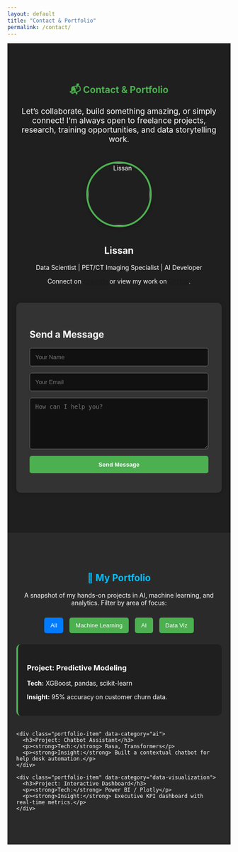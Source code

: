 ```yaml
---
layout: default
title: "Contact & Portfolio"
permalink: /contact/
---
```


<section id="contact" style="background-color: #1f1f1f; color: #fff; padding: 60px 20px;">
  <h1 style="text-align: center; color: #4CAF50;">📬 Contact & Portfolio</h1>
  <p style="max-width: 800px; margin: auto; text-align: center; font-size: 1.1rem;">
    Let’s collaborate, build something amazing, or simply connect! I’m always open to freelance projects, research, training opportunities, and data storytelling work.
  </p>

  <!-- Profile -->
  <div class="profile-section">
    <img src="{{ '/assets/images/lissan-profile.jpg' | relative_url }}" alt="Lissan" class="profile-pic">
    <h2>Lissan</h2>
    <p>Data Scientist | PET/CT Imaging Specialist | AI Developer</p>
    <p>
      Connect on 
      <a href="https://www.linkedin.com/in/lissan-analytic" target="_blank" class="contact-link">LinkedIn</a> or 
      view my work on 
      <a href="https://github.com/DataForSolution" target="_blank" class="contact-link">GitHub</a>.
    </p>
  </div>

  <!-- Contact Form -->
  <div class="contact-form">
    <h2>Send a Message</h2>
    <form action="https://formsubmit.co/kent.sew@gmail.com" method="POST">
      <input type="hidden" name="_captcha" value="false">
      <input type="text" name="name" placeholder="Your Name" required>
      <input type="email" name="email" placeholder="Your Email" required>
      <textarea name="message" placeholder="How can I help you?" rows="6" required></textarea>
      <button type="submit">Send Message</button>
    </form>
  </div>
</section>

<section id="portfolio" style="padding: 60px 20px; background-color: #2a2a2a; color: #fff;">
  <h2 style="text-align: center; color: #00BFFF;">💼 My Portfolio</h2>
  <p style="text-align: center; max-width: 800px; margin: auto;">
    A snapshot of my hands-on projects in AI, machine learning, and analytics. Filter by area of focus:
  </p>

  <div class="portfolio-filters" style="text-align: center; margin: 20px 0;">
    <button class="filter-btn active" onclick="filterPortfolio('all')">All</button>
    <button class="filter-btn" onclick="filterPortfolio('machine-learning')">Machine Learning</button>
    <button class="filter-btn" onclick="filterPortfolio('ai')">AI</button>
    <button class="filter-btn" onclick="filterPortfolio('data-visualization')">Data Viz</button>
  </div>

  <div class="portfolio-grid">
    <div class="portfolio-item" data-category="machine-learning">
      <h3>Project: Predictive Modeling</h3>
      <p><strong>Tech:</strong> XGBoost, pandas, scikit-learn</p>
      <p><strong>Insight:</strong> 95% accuracy on customer churn data.</p>
    </div>

    <div class="portfolio-item" data-category="ai">
      <h3>Project: Chatbot Assistant</h3>
      <p><strong>Tech:</strong> Rasa, Transformers</p>
      <p><strong>Insight:</strong> Built a contextual chatbot for help desk automation.</p>
    </div>

    <div class="portfolio-item" data-category="data-visualization">
      <h3>Project: Interactive Dashboard</h3>
      <p><strong>Tech:</strong> Power BI / Plotly</p>
      <p><strong>Insight:</strong> Executive KPI dashboard with real-time metrics.</p>
    </div>
  </div>
</section>

<script>
function filterPortfolio(category) {
  const items = document.querySelectorAll(".portfolio-item");
  items.forEach(item => {
    const match = category === "all" || item.dataset.category === category;
    item.style.display = match ? "block" : "none";
  });

  document.querySelectorAll('.filter-btn').forEach(btn => btn.classList.remove("active"));
  event.target.classList.add("active");
}
</script>

<style>
.profile-section {
  text-align: center;
  margin: 40px auto;
}
.profile-pic {
  width: 140px;
  border-radius: 50%;
  border: 4px solid #4CAF50;
  box-shadow: 0 2px 8px rgba(0,0,0,0.3);
  margin-bottom: 10px;
}
.contact-form {
  max-width: 600px;
  background: #333;
  margin: 30px auto;
  padding: 30px;
  border-radius: 10px;
  box-shadow: 0 0 12px rgba(0,0,0,0.2);
}
.contact-form input,
.contact-form textarea {
  width: 100%;
  margin-bottom: 15px;
  padding: 12px;
  border-radius: 5px;
  border: 1px solid #666;
  background: #111;
  color: #fff;
}
.contact-form button {
  background-color: #4CAF50;
  padding: 12px;
  width: 100%;
  border: none;
  border-radius: 5px;
  color: #fff;
  font-weight: bold;
}
.contact-form button:hover {
  background-color: #007BFF;
}
.portfolio-filters .filter-btn {
  background: #4CAF50;
  color: white;
  margin: 5px;
  border: none;
  padding: 10px 14px;
  border-radius: 5px;
  cursor: pointer;
}
.portfolio-filters .filter-btn.active {
  background: #007BFF;
}
.portfolio-grid {
  display: grid;
  grid-template-columns: repeat(auto-fit, minmax(250px, 1fr));
  gap: 20px;
  max-width: 1000px;
  margin: auto;
}
.portfolio-item {
  background: #1f1f1f;
  padding: 20px;
  border-radius: 10px;
  border-left: 4px solid #4CAF50;
}
</style>
